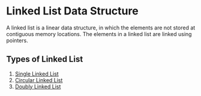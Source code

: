 # Linked List Data Structure

A linked list is a linear data structure, in which the elements are not stored
at contiguous memory locations. The elements in a linked list are linked using
pointers.

## Types of Linked List
1. [Single Linked List](./main.c)
2. [Circular Linked List](./circular_linked_list.c)
3. [Doubly Linked List](./doubly-linked-list.c)
